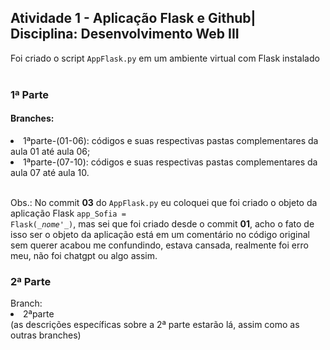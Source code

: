 <h2>Atividade 1 - Aplicação Flask e Github| Disciplina: Desenvolvimento Web III</h2>
Foi criado o script <code>AppFlask.py</code> em um ambiente virtual com Flask instalado<br><br>

<h3>1ª Parte</h3>
<h4>Branches:</h4>
<li>1ªparte-(01-06): códigos e suas respectivas pastas complementares da aula 01 até aula 06;</li>
<li>1ªparte-(07-10): códigos e suas respectivas pastas complementares da aula 07 até aula 10.</li> <br>

Obs.: No commit <b>03</b> do <code>AppFlask.py</code> eu coloquei que foi criado o objeto da aplicação Flask <code>app_Sofia = Flask(__nome_'_)</code>, mas sei que foi criado desde o commit <b>01</b>, acho o fato de isso ser o objeto da aplicação está em um comentário no código original sem querer acabou me confundindo, estava cansada, realmente foi erro meu, não foi chatgpt ou algo assim.

<h3>2ª Parte</h3>
Branch:
<li>2ªparte</li>
(as descrições específicas sobre a 2ª parte estarão lá, assim como as outras branches)
